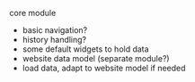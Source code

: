 core module

  * basic navigation?
  * history handling?
  * some default widgets to hold data
  * website data model (separate module?)
  * load data, adapt to website model if needed
